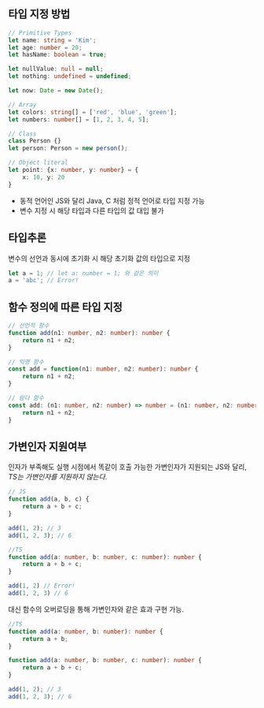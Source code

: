 ## 타입 지정 방법
```typescript
// Primitive Types
let name: string = 'Kim';
let age: number = 20;
let hasName: boolean = true;

let nullValue: null = null;
let nothing: undefined = undefined;

let now: Date = new Date();

// Array
let colors: string[] = ['red', 'blue', 'green'];
let numbers: number[] = [1, 2, 3, 4, 5];

// Class
class Person {}
let person: Person = new person();

// Object literal
let point: {x: number, y: number} = {
    x: 10, y: 20
}
```
- 동적 언어인 JS와 달리 Java, C 처럼 정적 언어로 타입 지정 가능
- 변수 지정 시 해당 타입과 다른 타입의 값 대입 불가

## 타입추론
변수의 선언과 동시에 초기화 시 해당 초기화 값의 타입으로 지정
```typescript
let a = 1; // let a: number = 1; 와 같은 의미
a = 'abc'; // Error!
```

## 함수 정의에 따른 타입 지정
```typescript
// 선언적 함수
function add(n1: number, n2: number): number {
    return n1 + n2;
}

// 익명 함수
const add = function(n1: number, n2: number): number {
    return n1 + n2;
}

// 람다 함수
const add: (n1: number, n2: number) => number = (n1: number, n2: number): number => {
    return n1 + n2;
}
```

## 가변인자 지원여부
인자가 부족해도 실행 시점에서 똑같이 호출 가능한 가변인자가 지원되는 JS와 달리, *TS는 가변인자를 지원하지 않는다*.
```javascript
// JS
function add(a, b, c) {
    return a + b + c;
}

add(1, 2); // 3
add(1, 2, 3); // 6
```
```typescript
//TS
function add(a: number, b: number, c: number): number {
    return a + b + c;
}

add(1, 2) // Error!
add(1, 2, 3) // 6
```
대신 함수의 오버로딩을 통해 가변인자와 같은 효과 구현 가능.
```typescript
//TS
function add(a: number, b: number): number {
    return a + b;
}

function add(a: number, b: number, c: number): number {
    return a + b + c;
}

add(1, 2); // 3
add(1, 2, 3); // 6
```